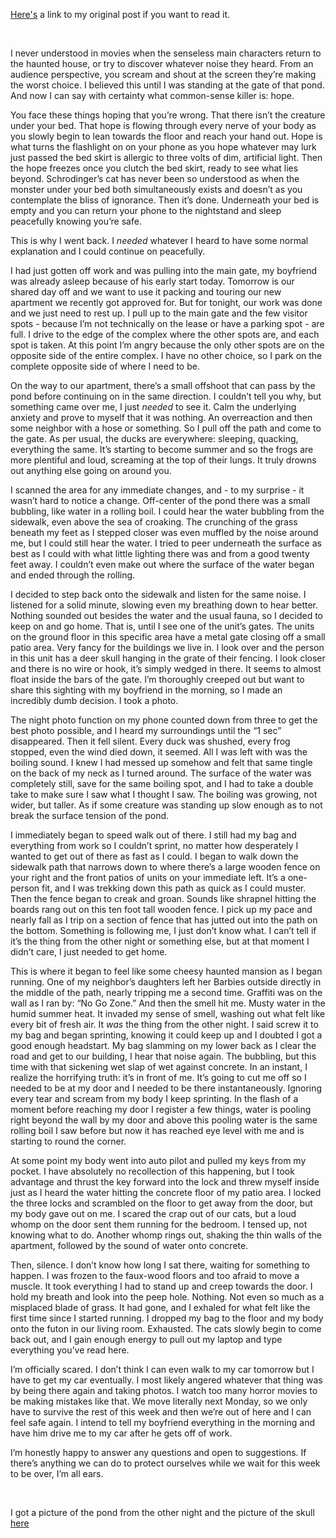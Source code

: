 [Here's](https://www.reddit.com/r/nosleep/comments/udnh0q/i_developed_thalassophobia_last_night/?utm_source=share&utm_medium=web2x&context=3) a link to my original post if you want to read it.

&#x200B;

I never understood in movies when the senseless main characters return to the haunted house, or try to discover whatever noise they heard. From an audience perspective, you scream and shout at the screen they’re making the worst choice. I believed this until I was standing at the gate of that pond. And now I can say with certainty what common-sense killer is: hope.

You face these things hoping that you’re wrong. That there isn’t the creature under your bed. That hope is flowing through every nerve of your body as you slowly begin to lean towards the floor and reach your hand out. Hope is what turns the flashlight on on your phone as you hope whatever may lurk just passed the bed skirt is allergic to three volts of dim, artificial light. Then the hope freezes once you clutch the bed skirt, ready to see what lies beyond. Schrodinger’s cat has never been so understood as when the monster under your bed both simultaneously exists and doesn’t as you contemplate the bliss of ignorance. Then it’s done. Underneath your bed is empty and you can return your phone to the nightstand and sleep peacefully knowing you’re safe.

This is why I went back. I *needed* whatever I heard to have some normal explanation and I could continue on peacefully.

I had just gotten off work and was pulling into the main gate, my boyfriend was already asleep because of his early start today. Tomorrow is our shared day off and we want to use it packing and touring our new apartment we recently got approved for. But for tonight, our work was done and we just need to rest up. I pull up to the main gate and the few visitor spots - because I’m not technically on the lease or have a parking spot - are full. I drive to the edge of the complex where the other spots are, and each spot is taken. At this point I’m angry because the only other spots are on the opposite side of the entire complex. I have no other choice, so I park on the complete opposite side of where I need to be.

On the way to our apartment, there’s a small offshoot that can pass by the pond before continuing on in the same direction. I couldn’t tell you why, but something came over me, I just *needed* to see it. Calm the underlying anxiety and prove to myself that it was nothing. An overreaction and then some neighbor with a hose or something. So I pull off the path and come to the gate. As per usual, the ducks are everywhere: sleeping, quacking, everything the same. It’s starting to become summer and so the frogs are more plentiful and loud, screaming at the top of their lungs. It truly drowns out anything else going on around you.

I scanned the area for any immediate changes, and - to my surprise - it wasn’t hard to notice a change. Off-center of the pond there was a small bubbling, like water in a rolling boil. I could hear the water bubbling from the sidewalk, even above the sea of croaking. The crunching of the grass beneath my feet as I stepped closer was even muffled by the noise around me, but I could still hear the water. I tried to peer underneath the surface as best as I could with what little lighting there was and from a good twenty feet away. I couldn’t even make out where the surface of the water began and ended through the rolling.

I decided to step back onto the sidewalk and listen for the same noise. I listened for a solid minute, slowing even my breathing down to hear better. Nothing sounded out besides the water and the usual fauna, so I decided to keep on and go home. That is, until I see one of the unit’s gates. The units on the ground floor in this specific area have a metal gate closing off a small patio area. Very fancy for the buildings we live in. I look over and the person in this unit has a deer skull hanging in the grate of their fencing. I look closer and there is no wire or hook, it’s simply wedged in there. It seems to almost float inside the bars of the gate. I’m thoroughly creeped out but want to share this sighting with my boyfriend in the morning, so I made an incredibly dumb decision. I took a photo.

The night photo function on my phone counted down from three to get the best photo possible, and I heard my surroundings until the “1 sec” disappeared. Then it fell silent. Every duck was shushed, every frog stopped, even the wind died down, it seemed. All I was left with was the boiling sound. I knew I had messed up somehow and felt that same tingle on the back of my neck as I turned around. The surface of the water was completely still, save for the same boiling spot, and I had to take a double take to make sure I saw what I thought I saw. The boiling was growing, not wider, but taller. As if some creature was standing up slow enough as to not break the surface tension of the pond.

I immediately began to speed walk out of there. I still had my bag and everything from work so I couldn’t sprint, no matter how desperately I wanted to get out of there as fast as I could. I began to walk down the sidewalk path that narrows down to where there’s a large wooden fence on your right and the front patios of units on your immediate left. It’s a one-person fit, and I was trekking down this path as quick as I could muster. Then the fence began to creak and groan. Sounds like shrapnel hitting the boards rang out on this ten foot tall wooden fence. I pick up my pace and nearly fall as I trip on a section of fence that has jutted out into the path on the bottom. Something is following me, I just don’t know what. I can’t tell if it’s the thing from the other night or something else, but at that moment I didn’t care, I just needed to get home.

This is where it began to feel like some cheesy haunted mansion as I began running. One of my neighbor’s daughters left her Barbies outside directly in the middle of the path, nearly tripping me a second time. Graffiti was on the wall as I ran by: “No Go Zone.” And then the smell hit me. Musty water in the humid summer heat. It invaded my sense of smell, washing out what felt like every bit of fresh air. It *was* the thing from the other night. I said screw it to my bag and began sprinting, knowing it could keep up and I doubted I got a good enough headstart. My bag slamming on my lower back as I clear the road and get to our building, I hear that noise again. The bubbling, but this time with that sickening wet slap of wet against concrete. In an instant, I realize the horrifying truth: it’s in front of me. It’s going to cut me off so I needed to be at my door and I needed to be there instantaneously. Ignoring every tear and scream from my body I keep sprinting. In the flash of a moment before reaching my door I register a few things, water is pooling right beyond the wall by my door and above this pooling water is the same rolling boil I saw before but now it has reached eye level with me and is starting to round the corner.

At some point my body went into auto pilot and pulled my keys from my pocket. I have absolutely no recollection of this happening, but I took advantage and thrust the key forward into the lock and threw myself inside just as I heard the water hitting the concrete floor of my patio area. I locked the three locks and scrambled on the floor to get away from the door, but my body gave out on me. I scared the crap out of our cats, but a loud whomp on the door sent them running for the bedroom. I tensed up, not knowing what to do. Another whomp rings out, shaking the thin walls of the apartment, followed by the sound of water onto concrete.

Then, silence. I don’t know how long I sat there, waiting for something to happen. I was frozen to the faux-wood floors and too afraid to move a muscle. It took everything I had to stand up and creep towards the door. I hold my breath and look into the peep hole. Nothing. Not even so much as a misplaced blade of grass. It had gone, and I exhaled for what felt like the first time since I started running. I dropped my bag to the floor and my body onto the futon in our living room. Exhausted. The cats slowly begin to come back out, and I gain enough energy to pull out my laptop and type everything you’ve read here.

I’m officially scared. I don’t think I can even walk to my car tomorrow but I have to get my car eventually. I most likely angered whatever that thing was by being there again and taking photos. I watch too many horror movies to be making mistakes like that. We move literally next Monday, so we only have to survive the rest of this week and then we’re out of here and I can feel safe again. I intend to tell my boyfriend everything in the morning and have him drive me to my car after he gets off of work.

I’m honestly happy to answer any questions and open to suggestions. If there’s anything we can do to protect ourselves while we wait for this week to be over, I’m all ears.

&#x200B;

I got a picture of the pond from the other night and the picture of the skull [here](https://imgur.com/a/VJ6ksFR)
